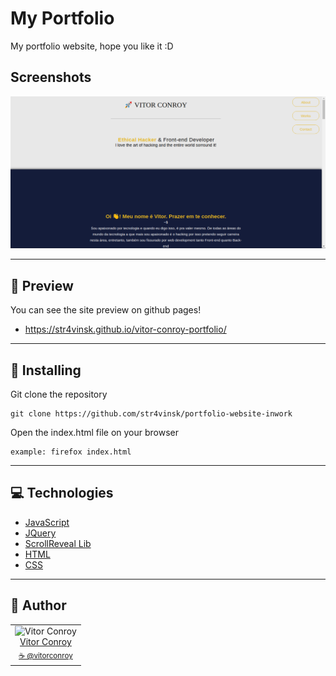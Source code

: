 # My Portfolio
My portfolio website, hope you like it :D

## Screenshots

![Screenshot](./Screenshot.png)

---

## 👀 Preview

You can see the site preview on github pages!


 - https://str4vinsk.github.io/vitor-conroy-portfolio/

---

## 💾 Installing 

Git clone the repository

```
git clone https://github.com/str4vinsk/portfolio-website-inwork
```

Open the index.html file on your browser

```
example: firefox index.html
```
--- 

## 💻 Technologies

- [JavaScript](https://www.javascript.com/)
- [JQuery](https://jquery.com)
- [ScrollReveal Lib](https://scrollrevealjs.org)
- [HTML](https://html.spec.whatwg.org/multipage/)
- [CSS](https://devdocs.io/css/)

---

## 📖 Author
<table>
  <tr>
    <td  align=center>
        <img src="https://avatars0.githubusercontent.com/u/64869691?s=460&u=55a251a576b8f0a784a65c555a6da34eefeb9f1a&v=4" width="100px" alt="Vitor Conroy">
        <a href="https://github.com/str4vinsk">
          <br>
            Vitor Conroy
          </br>
        </a>
        <sub>
          <a href="https://www.instagram.com/vitorconroy/" alt="instagram">
            ☕️ @vitorconroy
          </a>
        </sub>
    </td>
  </tr>
</table>
